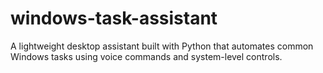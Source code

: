 # windows-task-assistant
A lightweight desktop assistant built with Python that automates common Windows tasks using voice commands and system-level controls.
